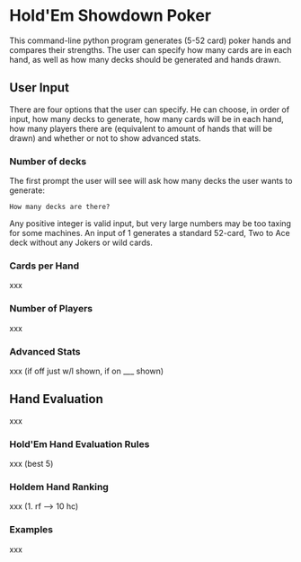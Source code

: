 # Hold'Em Showdown Poker

This command-line python program generates (5-52 card) poker hands and compares their strengths. The user can specify how many cards are in each hand, as well as how many decks should be generated and hands drawn.

## User Input
There are four options that the user can specify. He can choose, in order of input, how many decks to generate, how many cards will be in each hand, how many players there are (equivalent to amount of hands that will be drawn) and whether or not to show advanced stats.

### Number of decks
The first prompt the user will see will ask how many decks the user wants to generate:
```
How many decks are there? 
```
Any positive integer is valid input, but very large numbers may be too taxing for some machines. An input of 1 generates a standard 52-card, Two to Ace deck without any Jokers or wild cards.

### Cards per Hand
xxx

### Number of Players
xxx

### Advanced Stats
xxx (if off just w/l shown, if on ___ shown)

## Hand Evaluation
xxx

### Hold'Em Hand Evaluation Rules
xxx (best 5)

### Holdem Hand Ranking
xxx (1. rf --> 10 hc)

### Examples
xxx
